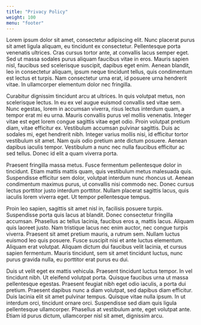 ```yaml
---
title: "Privacy Policy"
weight: 100
menu: "footer"
---
```


Lorem ipsum dolor sit amet, consectetur adipiscing elit. Nunc placerat purus
sit amet ligula aliquam, eu tincidunt ex consectetur. Pellentesque porta
venenatis ultrices. Cras cursus tortor ante, at convallis lacus semper eget.
Sed ut massa sodales purus aliquam faucibus vitae in eros. Mauris sapien nisl,
faucibus sed scelerisque suscipit, dapibus eget enim. Aenean blandit, leo in
consectetur aliquam, ipsum neque tincidunt tellus, quis condimentum est lectus
et turpis. Nam consectetur urna erat, id posuere urna hendrerit vitae. In
ullamcorper elementum dolor nec fringilla.

Curabitur dignissim tincidunt arcu at ultrices. In quis volutpat metus, non
scelerisque lectus. In eu ex vel augue euismod convallis sed vitae sem. Nunc
egestas, lorem in accumsan viverra, risus lectus interdum quam, a tempor erat
mi eu urna. Mauris convallis purus vel mollis venenatis. Integer vitae est eget
lorem congue sagittis vitae eget odio. Proin volutpat pretium diam, vitae
efficitur ex. Vestibulum accumsan pulvinar sagittis. Duis ac sodales mi, eget
hendrerit nibh. Integer varius mollis nisi, id efficitur tortor vestibulum sit
amet. Nam quis odio pretium ante dictum posuere. Aenean dapibus iaculis tempor.
Vestibulum a nunc nec nulla faucibus efficitur ac sed tellus. Donec id elit a
quam viverra porta.

Praesent fringilla massa metus. Fusce fermentum pellentesque dolor in
tincidunt. Etiam mattis mattis quam, quis vestibulum metus malesuada quis.
Suspendisse efficitur sem dolor, volutpat interdum nunc rhoncus ut. Aenean
condimentum maximus purus, ut convallis nisi commodo nec. Donec cursus lectus
porttitor justo interdum porttitor. Nullam placerat sagittis lacus, quis
iaculis lorem viverra eget. Ut tempor pellentesque tempus.

Proin leo sapien, sagittis sit amet nisl in, facilisis posuere turpis.
Suspendisse porta quis lacus at blandit. Donec consectetur fringilla accumsan.
Phasellus ac tellus lacinia, faucibus eros a, mattis lacus. Aliquam quis
laoreet justo. Nam tristique lacus nec enim auctor, nec congue turpis viverra.
Praesent sit amet pretium mauris, a rutrum sem. Nullam luctus euismod leo quis
posuere. Fusce suscipit nisi et ante luctus elementum. Aliquam erat volutpat.
Aliquam dictum dui faucibus velit lacinia, et cursus sapien fermentum. Mauris
tincidunt, sem sit amet tincidunt luctus, nunc purus gravida nulla, eu
porttitor erat purus eu dui.

Duis ut velit eget ex mattis vehicula. Praesent tincidunt luctus tempor. In vel
tincidunt nibh. Ut eleifend volutpat porta. Quisque faucibus urna ut massa
pellentesque egestas. Praesent feugiat nibh eget odio iaculis, a porta dui
pretium. Praesent dapibus nunc a diam volutpat, sed dapibus diam efficitur.
Duis lacinia elit sit amet pulvinar tempus. Quisque vitae nulla ipsum. In ut
interdum orci, tincidunt ornare orci. Suspendisse sed diam quis ligula
pellentesque ullamcorper. Phasellus at vestibulum ante, eget volutpat ante.
Etiam id purus dictum, ullamcorper nisl sit amet, dignissim arcu.
